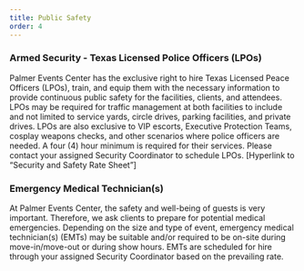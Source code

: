 ```yaml
---
title: Public Safety
order: 4
---
```


### Armed Security - Texas Licensed Police Officers (LPOs)

Palmer Events Center has the exclusive right to hire Texas Licensed Peace Officers (LPOs), train, and equip them with the necessary information to provide continuous public safety for the facilities, clients, and attendees. LPOs may be required for traffic management at both facilities to include and not limited to service yards, circle drives, parking facilities, and private drives. LPOs are also exclusive to VIP escorts, Executive Protection Teams, cosplay weapons checks, and other scenarios where police officers are needed. A four (4) hour minimum is required for their services. Please contact your assigned Security Coordinator to schedule LPOs. [Hyperlink to “Security and Safety Rate Sheet”]

### Emergency Medical Technician(s) 

At Palmer Events Center, the safety and well-being of guests is very important. Therefore, we ask clients to prepare for potential medical emergencies. Depending on the size and type of event, emergency medical technician(s) (EMTs) may be suitable and/or required to be on-site during move-in/move-out or during show hours. EMTs are scheduled for hire through your assigned Security Coordinator based on the prevailing rate.
